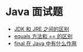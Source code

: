 # Java 面试题
* [JDK 和 JRE 之间的区别](jdk_jre_diff.md)
* [equals 方法和 == 的区别](equals_==_diff.md)
* [final 在 Java 中有什么作用](../basics/final.md)